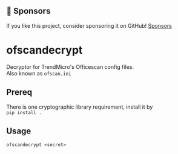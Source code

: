 ## :triangular_flag_on_post: Sponsors

If you like this project, consider sponsoring it on GitHub! [Sponsors](https://github.com/sponsors/skelsec/)

# ofscandecrypt

Decryptor for TrendMicro's Officescan config files.  
Also known as `ofscan.ini`

## Prereq
There is one cryptographic library requirement, install it by  
```pip install .```

## Usage
```ofscandecrypt <secret>```